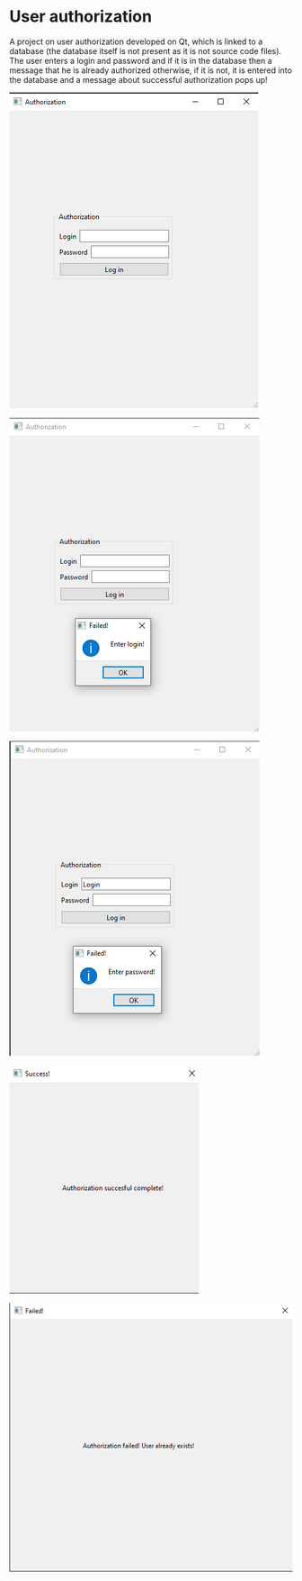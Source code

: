 # User authorization 
 A project on user authorization developed on Qt, which is linked to a database (the database itself is not present as it is not source code files). 
 The user enters a login and password and if it is in the database then a message that he is already authorized otherwise, if it is not, it is entered 
 into the database and a message about successful authorization pops up!
 
 ![](image-1.png)

 ![](image-2.png)

 ![](image-3.png)

 ![](image-4.png)

 ![](image-5.png)
